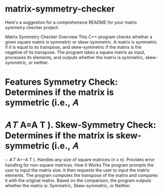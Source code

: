 # matrix-symmetry-checker

Here's a suggestion for a comprehensive README for your matrix symmetry checker project:

Matrix Symmetry Checker
Overview
This C++ program checks whether a given square matrix is symmetric or skew-symmetric. A matrix is symmetric if it is equal to its transpose, and skew-symmetric if the matrix is the negative of its transpose. The program takes a square matrix as input, processes its elements, and outputs whether the matrix is symmetric, skew-symmetric, or neither.

Features
Symmetry Check: Determines if the matrix is symmetric (i.e., 
𝐴
=
𝐴
𝑇
A=A 
T
 ).
Skew-Symmetry Check: Determines if the matrix is skew-symmetric (i.e., 
𝐴
=
−
𝐴
𝑇
A=−A 
T
 ).
Handles any size of square matrices (n x n).
Provides error handling for non-square matrices.
How It Works
The program prompts the user to input the matrix size.
It then requests the user to input the matrix elements.
The program computes the transpose of the matrix and compares it with the original matrix.
Based on the comparison, the program outputs whether the matrix is:
Symmetric,
Skew-symmetric, or
Neither.
